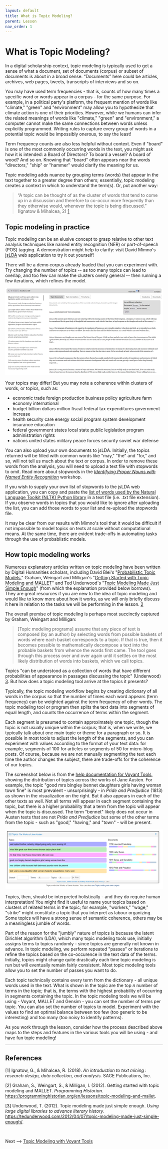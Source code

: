 ```yaml
---
layout: default
title: What is Topic Modeling?
parent: Lesson
nav_order: 1
---
```


# What is Topic Modeling?

In a digital scholarship context, topic modeling is typically used to get a sense of what a document, set of documents (corpus) or subset of documents is about in a broad sense. “Documents” here could be articles, archives, web pages, tweets, transcripts of interviews and so on. 

You may have used term frequencies - that is, counts of how many times a specific word or words appear in a corpus - for the same purpose. For example, in a political party's platform, the frequent mention of words like "climate," "green" and "environment" may allow you to hypothesize that climate action is one of their priorities. However, while we humans can infer the related meanings of words like "climate," "green" and "environment," a computer cannot make the same connections between words unless explicitly programmed. Writing rules to capture every group of words in a potential topic would be impossibly onerous, to say the least! 

Term frequency counts are also less helpful without context. Even if "board" is one of the most commonly occurring words in the text, you might ask how it is intended: a Board of Directors? To board a vessel? A board of wood? And so on. Knowing that "board" often appears near the words "directors," "ship" or "hammer" would clarify the meaning for us. 

Topic modeling adds nuance by grouping terms (words) that appear in the text together to a greater degree than others; essentially, topic modeling creates a context in which to understand the term(s). Or, put another way:

> “A topic can be thought of as the cluster of words that tend to come up in a discussion and therefore to co-occur more frequently than they otherwise would, whenever the topic is being discussed.” (Ignatow & Mihalcea, 2) [1](#1)

## Topic modeling in practice

Topic modeling can be an elusive concept to grasp relative to other text analysis techniques like named entity recognition (NER) or part-of-speech (POS) tagging. A demonstration might help to clarify: visit David Mimno's [jsLDA](https://mimno.infosci.cornell.edu/jsLDA/jslda.html) web application to try it out yourself!

There will be a demo corpus already loaded that you can experiment with. Try changing the number of topics -- as too many topics can lead to overlap, and too few can make the clusters overly general -- then running a few iterations, which refines the model.

![Screenshot of Mimno's jsLDA interface with topics as described in the next paragraph](assets/img/mimno-eg.png)

Your topics may differ! But you may note a coherence within clusters of words, or topics, such as:
* economic trade foreign production business policy agriculture farm economy international
* budget billion dollars million fiscal federal tax expenditures government increase
* health security care energy social program system development insurance education
* federal government states local state public legislation program administration rights
* nations united states military peace forces security soviet war defense

You can also upload your own documents to jsLDA. Initially, the topics returned will be filled with common words like "may," "the" and "for," and so, will not tell us much about the text or corpus. In order to remove these words from the analysis, you will need to upload a text file with stopwords to omit. Read more about stopwords in the [*Identifying Proper Nouns with Named Entity Recognition*](https://scds.github.io/text-analysis-2/ner.html#stop-word-removal) workshop.

If you wish to supply your own list of stopwords to the jsLDA web application, you can copy and paste the [list of words used by the Natural Language Toolkit (NLTK) Python library](https://gist.github.com/sebleier/554280) in a text file (i.e. .txt file extension). If you observe words in topics that you would like to ignore after uploading the list, you can add those words to your list and re-upload the stopwords file.

It may be clear from our results with Mimno's tool that it would be difficult if not impossible to model topics on texts at scale without computational means. At the same time, there are evident trade-offs in automating tasks through the use of probablistic models.

## How topic modeling works

Numerous explanatory articles written on topic modeling have been written by Digital Humanities scholars, including David Blei's "[Probabilistic Topic Models](https://www.cs.columbia.edu/~blei/papers/Blei2012.pdf)," Graham, Weingart and Milligan's "[Getting Started with Topic Modeling and MALLET](https://programminghistorian.org/en/lessons/topic-modeling-and-mallet)" and Ted Underwood's "[Topic Modeling Made Just Simple Enough](https://tedunderwood.com/2012/04/07/topic-modeling-made-just-simple-enough/)" (from which the explanation provided below borrows). They are great resources if you are new to the idea of topic modeling and would like to know more about how it works, as we will only briefly discuss it here in relation to the tasks we will be performing in the lesson. [2](#2)

The overall premise of topic modeling is perhaps most succinctly captured by Graham, Weingart and Milligan: 

> \[Topic modeling programs] assume that any piece of text is composed (by an author) by selecting words from possible baskets of words where
> each basket corresponds to a topic. If that is true, then it becomes possible to mathematically decompose a text into the probable baskets
> from whence the words first came. The tool goes through this process over and over again until it settles on the most likely distribution
> of words into baskets, which we call topics.

Topics "can be understood as a collection of words that have different probabilities of appearance in passages discussing the topic" (Underwood) [3](#3). But how does a topic modeling tool arrive at the topics it presents?

Typically, the topic modeling workflow begins by creating dictionary of all words in the corpus so that the number of times each word appears (term frequency) can be weighted against the term frequency of other words. The topic modeling tool or program then splits the text data into segments of equal length, and counts the occurrence of terms within the segment. 

Each segment is presumed to contain approximately one topic, though the topic is not usually unique within the corpus; that is, when we write, we typically talk about one main topic or theme for a paragraph or so. It is possible in most tools to adjust the length of the segments, and you can experiment with values according to the format of your text data: for example, segments of 100 for articles or segments of 50 for micro-blog posts. Of course, because we are not manually segmenting the text each time the author changes the subject, there are trade-offs for the coherence of our topics.

The screenshot below is from the [help documentation for Voyant Tools](https://voyant-tools.org/docs/#!/guide/topics), showing the distribution of topics across the works of Jane Austen. For example, the topic "good mrs bingley bennet daughters girls having woman town fine" is most prevalent - unsurprisingly - in *Pride and Predjudice* (1813) as shown in the visualization on the right. But it also appears in each of the other texts as well. Not all terms will appear in each segment containing the topic, but there is a higher probability that a term from the topic will appear when the topic is discussed. The term "bennet" likely does not occur in Austen texts that are not *Pride and Predjudice* but some of the other terms from the topic - such as "good," "having," and "town" - will be present. 

![Screenshot showing a color-coded visualization of topics as they are distributed across Love and Friendship, Lady Susan, Sense and Sensibility and Pride and Prejudice; each text contains each of the 10 topics to a greater or lesser extent](assets/img/topic-distribution-Voyant.png)

Topics, then, should be interpreted holistically - and they do require human interpretation! You might find it useful to name your topics based on clusters of related terms in the topic; for example, "workers," "wage," "strike" might constitute a topic that you interpret as labour organizing. Some topics will have a strong sense of semantic coherence, others may be a meaningless jumble of words.  

Part of the reason for the "jumbly" nature of topics is because the latent Dirichlet algorithm (LDA), which many topic modeling tools use, initially assigns terms to topics randomly - since topics are generally not known in advance. In topic modeling, we perform repeated "passes" or iterations to refine the topics based on the co-occurence in the text data of the terms. Initially, topics might change quite drastically each time topic modeling is run but will eventually remain fairly consistent. Most topic modeling tools allow you to set the number of passes you want to do.

Each topic technically contains every term from the dictionary - all unique words used in the text. What is shown in the topic are the top *n* number of terms in the topic; that is, the terms with the highest probability of occurring in segments containing the topic. In the topic modeling tools we will be using - Voyant, MALLET and Gensim - you can set the number of terms per topic. You can also set the number of topics to model. Experiment with the values to find an optimal balance between too few (too generic to be interesting) and too many (too noisy to identify patterns).  

As you work through the lesson, consider how the process described above maps to the steps and features in the various tools you will be using - and have fun topic modeling!

<hr />

## References

<a id="1">\[1] </a>Ignatow, G., & Mihalcea, R. (2018). *An introduction to text mining : research design, data collection, and analysis.* SAGE Publications, Inc.

<a id="2">\[2] </a>Graham, S., Weingart, S., & Milligan, I. (2012). Getting started with topic modeling and MALLET. *Programming Historian.* https://programminghistorian.org/en/lessons/topic-modeling-and-mallet.

<a id="3">\[3] </a>Underwood, T. (2012). Topic modeling made just simple enough. *Using large digital libraries to advance literary history*. https://tedunderwood.com/2012/04/07/topic-modeling-made-just-simple-enough/.

<br />

Next --> [Topic Modeling with Voyant Tools](tmv.html)
